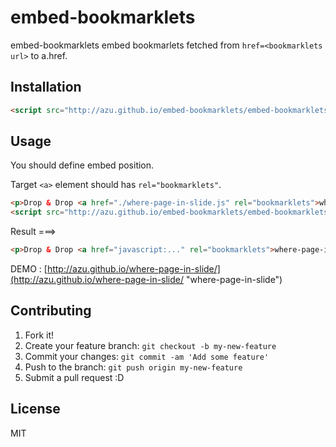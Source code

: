 # embed-bookmarklets

embed-bookmarklets embed bookmarlets fetched from `href=<bookmarklets url>` to a.href.

## Installation

```html
<script src="http://azu.github.io/embed-bookmarklets/embed-bookmarklets.js"></script>
```

## Usage

You should define embed position.

Target `<a>` element should has `rel="bookmarklets"`.

```html
<p>Drop & Drop <a href="./where-page-in-slide.js" rel="bookmarklets">where-page-in-slide</a> to bookmark toolbar.</p>
<script src="http://azu.github.io/embed-bookmarklets/embed-bookmarklets.js"></script>
```

Result ===>

```html
<p>Drop & Drop <a href="javascript:..." rel="bookmarklets">where-page-in-slide</a> to bookmark toolbar.</p>
```

DEMO : [http://azu.github.io/where-page-in-slide/](http://azu.github.io/where-page-in-slide/ "where-page-in-slide")

## Contributing

1. Fork it!
2. Create your feature branch: `git checkout -b my-new-feature`
3. Commit your changes: `git commit -am 'Add some feature'`
4. Push to the branch: `git push origin my-new-feature`
5. Submit a pull request :D

## License

MIT